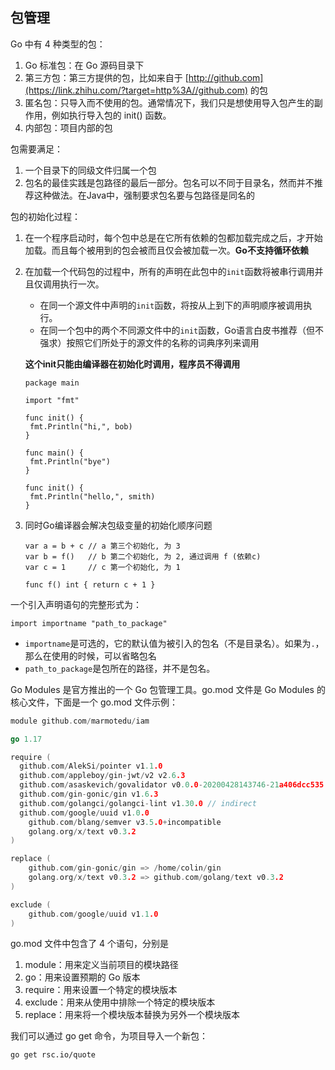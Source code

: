 ## 包管理

Go 中有 4 种类型的包：

1.  Go 标准包：在 Go 源码目录下
2. 第三方包：第三方提供的包，比如来自于 [http://github.com](https://link.zhihu.com/?target=http%3A//github.com) 的包
3. 匿名包：只导入而不使用的包。通常情况下，我们只是想使用导入包产生的副作用，例如执行导入包的 init() 函数。
4. 内部包：项目内部的包



包需要满足：

1. 一个目录下的同级文件归属一个包
2. 包名的最佳实践是包路径的最后一部分。包名可以不同于目录名，然而并不推荐这种做法。在Java中，强制要求包名要与包路径是同名的



包的初始化过程：

1. 在一个程序启动时，每个包中总是在它所有依赖的包都加载完成之后，才开始加载。而且每个被用到的包会被而且仅会被加载一次。**Go不支持循环依赖**

2. 在加载一个代码包的过程中，所有的声明在此包中的`init`函数将被串行调用并且仅调用执行一次。

   - 在同一个源文件中声明的`init`函数，将按从上到下的声明顺序被调用执行。
   - 在同一个包中的两个不同源文件中的`init`函数，Go语言白皮书推荐（但不强求）按照它们所处于的源文件的名称的词典序列来调用

   **这个init只能由编译器在初始化时调用，程序员不得调用**

   ```
   package main
   
   import "fmt"
   
   func init() {
   	fmt.Println("hi,", bob)
   }
   
   func main() {
   	fmt.Println("bye")
   }
   
   func init() {
   	fmt.Println("hello,", smith)
   }
   ```

3. 同时Go编译器会解决包级变量的初始化顺序问题

   ```
   var a = b + c // a 第三个初始化, 为 3
   var b = f()   // b 第二个初始化, 为 2, 通过调用 f (依赖c)
   var c = 1     // c 第一个初始化, 为 1
   
   func f() int { return c + 1 }
   ```



一个引入声明语句的完整形式为：

```
import importname "path_to_package"
```

- `importname`是可选的，它的默认值为被引入的包名（不是目录名）。如果为`.`，那么在使用的时候，可以省略包名
- `path_to_package`是包所在的路径，并不是包名。



Go Modules 是官方推出的一个 Go 包管理工具。go.mod 文件是 Go Modules 的核心文件，下面是一个 go.mod 文件示例：

~~~go
module github.com/marmotedu/iam

go 1.17

require (
  github.com/AlekSi/pointer v1.1.0
  github.com/appleboy/gin-jwt/v2 v2.6.3
  github.com/asaskevich/govalidator v0.0.0-20200428143746-21a406dcc535
  github.com/gin-gonic/gin v1.6.3
  github.com/golangci/golangci-lint v1.30.0 // indirect
  github.com/google/uuid v1.0.0
    github.com/blang/semver v3.5.0+incompatible
    golang.org/x/text v0.3.2
)

replace (
    github.com/gin-gonic/gin => /home/colin/gin
    golang.org/x/text v0.3.2 => github.com/golang/text v0.3.2
)

exclude (
    github.com/google/uuid v1.1.0
)
~~~

go.mod 文件中包含了 4 个语句，分别是

1. module：用来定义当前项目的模块路径
2. go：用来设置预期的 Go 版本
3. require：用来设置一个特定的模块版本
4. exclude：用来从使用中排除一个特定的模块版本
5. replace：用来将一个模块版本替换为另外一个模块版本

我们可以通过 go get 命令，为项目导入一个新包：

~~~bash
go get rsc.io/quote
~~~



